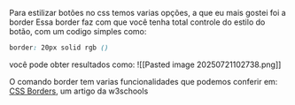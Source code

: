 Para estilizar botões no css temos varias opções, a que eu mais gostei foi a border
Essa border faz com que você tenha total controle do estilo do botão, com um codigo simples como:
```css
border: 20px solid rgb ()
```
você pode obter resultados como:
![[Pasted image 20250721102738.png]]

O comando border tem varias funcionalidades que podemos conferir em: [CSS Borders](https://www.w3schools.com/css/css_border.asp), um artigo da w3schools 
